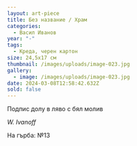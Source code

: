 ```yaml
---
layout: art-piece
title: Без название / Храм
categories:
  - Васил Иванов
year: "-"
tags:
  - Креда, черен картон
size: 24,5х17 см
thumbnail: /images/uploads/image-023.jpg
gallery:
  - image: /images/uploads/image-023.jpg
date: 2024-03-08T12:58:42.632Z
sold: false
---
```

Подпис долу в ляво с бял молив

*W. Ivanoff*

На гърба: №13
